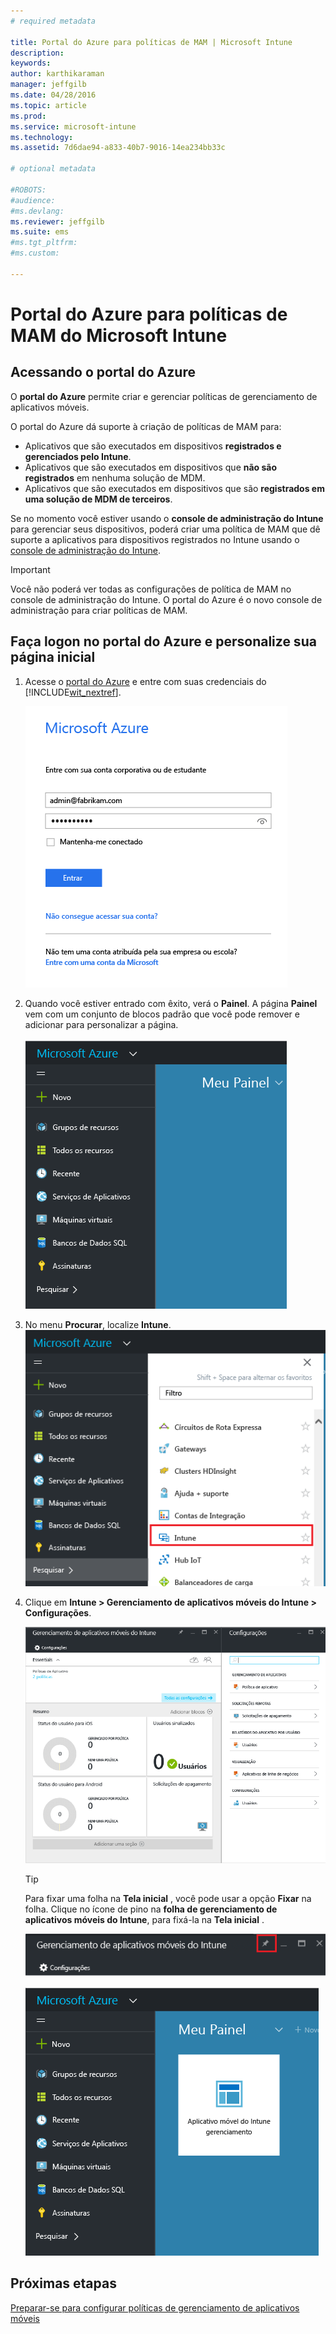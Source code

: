 ```yaml
---
# required metadata

title: Portal do Azure para políticas de MAM | Microsoft Intune
description:
keywords:
author: karthikaraman
manager: jeffgilb
ms.date: 04/28/2016
ms.topic: article
ms.prod:
ms.service: microsoft-intune
ms.technology:
ms.assetid: 7d6dae94-a833-40b7-9016-14ea234bb33c

# optional metadata

#ROBOTS:
#audience:
#ms.devlang:
ms.reviewer: jeffgilb
ms.suite: ems
#ms.tgt_pltfrm:
#ms.custom:

---
```


# Portal do Azure para políticas de MAM do Microsoft Intune
## Acessando o portal do Azure
O **portal do Azure** permite criar e gerenciar políticas de gerenciamento de aplicativos móveis.

O portal do Azure dá suporte à criação de políticas de MAM para:
- Aplicativos que são executados em dispositivos **registrados e gerenciados pelo Intune**.
- Aplicativos que são executados em dispositivos que **não são registrados** em nenhuma solução de MDM.
- Aplicativos que são executados em dispositivos que são **registrados em uma solução de MDM de terceiros**.

Se no momento você estiver usando o **console de administração do Intune** para gerenciar seus dispositivos, poderá criar uma política de MAM que dê suporte a aplicativos para dispositivos registrados no Intune usando o [console de administração do Intune](configure-and-deploy-mobile-application-management-policies-in-the-microsoft-intune-console.md).
>[!IMPORTANT]
> Você não poderá ver todas as configurações de política de MAM no console de administração do Intune. O portal do Azure é o novo console de administração para criar políticas de MAM.

## Faça logon no portal do Azure e personalize sua página inicial

1.  Acesse o [portal do Azure](https://portal.azure.com) e entre com suas credenciais do [!INCLUDE[wit_nextref](../includes/wit_nextref_md.md)].

    ![Captura de tela da página de logon do portal do Azure](../media/AppManagement/AzurePortal_MAMSigninPage.png)

2.  Quando você estiver entrado com êxito, verá o **Painel**. A página **Painel** vem com um conjunto de blocos padrão que você pode remover e adicionar para personalizar a página.

    ![Captura de tela do painel do portal do Azure](../media/AppManagement/AzurePortal_MAMStartboard_NoMAM.png)

3.  No menu **Procurar**, localize **Intune**.![Captura de tela do menu Procurar com Intune realçado](../media/AppManagement/AzurePortal_MAM_Browse_Intune.png)

4.  Clique em **Intune > Gerenciamento de aplicativos móveis do Intune > Configurações**.

    ![Captura de tela da folha de gerenciamento de aplicativos móveis do Intune](../media/AppManagement/AzurePortal_MAM_Mainblade.png)

    > [!TIP]
    > Para fixar uma folha na **Tela inicial** , você pode usar a opção **Fixar** na folha.  Clique no ícone de pino na **folha de gerenciamento de aplicativos móveis do Intune**, para fixá-la na **Tela inicial** .

    ![Captura de tela da folha de gerenciamento de aplicativos móveis do Intune com o ícone de pino realçado](../media/AppManagement/AzurePortal_MAM_PinBladeAction.png)

    ![Captura de tela do painel com o bloco Intune fixado](../media/AppManagement/AzurePortal_MAM_Startboard_withMAM.png)
## Próximas etapas
[Preparar-se para configurar políticas de gerenciamento de aplicativos móveis](get-ready-to-configure-mobile-app-management-policies-with-microsoft-intune.md)


<!--HONumber=May16_HO1-->


